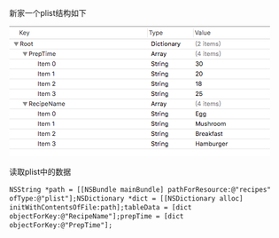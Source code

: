 新家一个plist结构如下

![](从plist中加载配置文件_files/12201882.png)

读取plist中的数据

``` prettyprint
NSString *path = [[NSBundle mainBundle] pathForResource:@"recipes" ofType:@"plist"];NSDictionary *dict = [[NSDictionary alloc] initWithContentsOfFile:path];tableData = [dict objectForKey:@"RecipeName"];prepTime = [dict objectForKey:@"PrepTime"];
```


